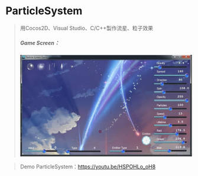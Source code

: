 # ParticleSystem

>用Cocos2D、Visual Studio、C/C++製作流星、粒子效果<br />
>#####  Game Screen：<br />
>  ![Alt text](https://raw.githubusercontent.com/ChaoTzuJung/ParticleSystem/master/gamescence.jpg)<br />

>Demo
ParticleSystem：<a href="https://youtu.be/HSPOHLo_oH8">https://youtu.be/HSPOHLo_oH8</a>
